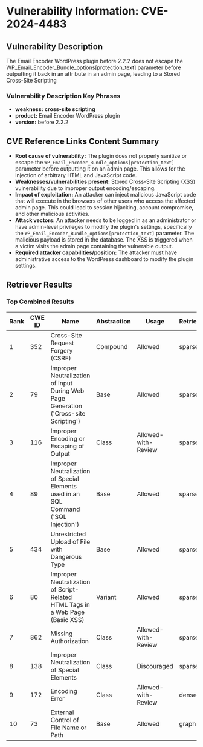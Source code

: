# Vulnerability Information: CVE-2024-4483

## Vulnerability Description
The Email Encoder WordPress plugin before 2.2.2 does not escape the WP_Email_Encoder_Bundle_options[protection_text] parameter before outputting it back in an attribute in an admin page, leading to a Stored Cross-Site Scripting

### Vulnerability Description Key Phrases
- **weakness:** **cross-site scripting**
- **product:** Email Encoder WordPress plugin
- **version:** before 2.2.2

## CVE Reference Links Content Summary
- **Root cause of vulnerability:** The plugin does not properly sanitize or escape the `WP_Email_Encoder_Bundle_options[protection_text]` parameter before outputting it on an admin page. This allows for the injection of arbitrary HTML and JavaScript code.
- **Weaknesses/vulnerabilities present:** Stored Cross-Site Scripting (XSS) vulnerability due to improper output encoding/escaping.
- **Impact of exploitation:** An attacker can inject malicious JavaScript code that will execute in the browsers of other users who access the affected admin page. This could lead to session hijacking, account compromise, and other malicious activities.
- **Attack vectors:** An attacker needs to be logged in as an administrator or have admin-level privileges to modify the plugin's settings, specifically the `WP_Email_Encoder_Bundle_options[protection_text]` parameter. The malicious payload is stored in the database. The XSS is triggered when a victim visits the admin page containing the vulnerable output.
- **Required attacker capabilities/position:** The attacker must have administrative access to the WordPress dashboard to modify the plugin settings.

## Retriever Results

### Top Combined Results

| Rank | CWE ID | Name | Abstraction | Usage  | Retrievers | Individual Scores |
|------|--------|------|-------------|-------|------------|-------------------|
| 1 | 352 | Cross-Site Request Forgery (CSRF) | Compound | Allowed | sparse | 0.324 |
| 2 | 79 | Improper Neutralization of Input During Web Page Generation ('Cross-site Scripting') | Base | Allowed | sparse | 0.277 |
| 3 | 116 | Improper Encoding or Escaping of Output | Class | Allowed-with-Review | sparse | 0.275 |
| 4 | 89 | Improper Neutralization of Special Elements used in an SQL Command ('SQL Injection') | Base | Allowed | sparse | 0.246 |
| 5 | 434 | Unrestricted Upload of File with Dangerous Type | Base | Allowed | sparse | 0.246 |
| 6 | 80 | Improper Neutralization of Script-Related HTML Tags in a Web Page (Basic XSS) | Variant | Allowed | sparse | 0.229 |
| 7 | 862 | Missing Authorization | Class | Allowed-with-Review | sparse | 0.225 |
| 8 | 138 | Improper Neutralization of Special Elements | Class | Discouraged | sparse | 0.213 |
| 9 | 172 | Encoding Error | Class | Allowed-with-Review | dense | 0.499 |
| 10 | 73 | External Control of File Name or Path | Base | Allowed | graph | 0.002 |

